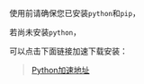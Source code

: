 使用前请确保您已安装`python`和`pip`，    </br>

若尚未安装`python`，    </br>

可以点击下面链接加速下载安装：        </br>

> [Python加速地址](https://mirrors.huaweicloud.com/python/)